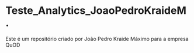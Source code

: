 # Teste_Analytics_JoaoPedroKraideM.
Este é um repositório criado por João Pedro Kraide Máximo para a empresa QuOD
